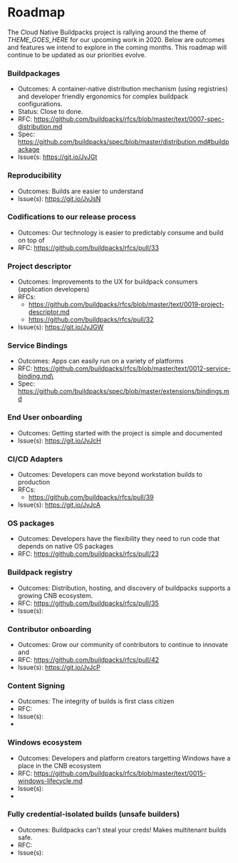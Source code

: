 # Roadmap
The Cloud Native Buildpacks project is rallying around the theme of _THEME_GOES_HERE_ for  our upcoming work in 2020. Below are outcomes and features we intend to explore in the coming months. This roadmap will continue to be updated as our priorities evolve.

### Buildpackages
- Outcomes: A container-native distribution mechanism (using registries) and developer friendly ergonomics for complex buildpack configurations.
- Status: Close to done.
- RFC: https://github.com/buildpacks/rfcs/blob/master/text/0007-spec-distribution.md
- Spec: https://github.com/buildpacks/spec/blob/master/distribution.md#buildpackage
- Issue(s: https://git.io/JvJGt

### Reproducibility
- Outcomes: Builds are easier to understand
- Issue(s): https://git.io/JvJsN

### Codifications to our release process
- Outcomes: Our technology is easier to predictably consume and build on top of
- RFC: https://github.com/buildpacks/rfcs/pull/33

### Project descriptor
- Outcomes: Improvements to the UX for buildpack consumers (application developers)
- RFCs:
    - https://github.com/buildpacks/rfcs/blob/master/text/0019-project-descriptor.md
    - https://github.com/buildpacks/rfcs/pull/32
- Issue(s): https://git.io/JvJGW

### Service Bindings
- Outcomes: Apps can easily run on a variety of platforms
- RFC: https://github.com/buildpacks/rfcs/blob/master/text/0012-service-binding.md\
- Spec: https://github.com/buildpacks/spec/blob/master/extensions/bindings.md

### End User onboarding
- Outcomes: Getting started with the project is simple and documented
- Issue(s): https://git.io/JvJcH

### CI/CD Adapters
- Outcomes: Developers can move beyond workstation builds to production
- RFCs:
    - https://github.com/buildpacks/rfcs/pull/39
- Issue(s): https://git.io/JvJcA

### OS packages
- Outcomes: Developers have the flexibility they need to run code that depends on native OS packages
- RFC: https://github.com/buildpacks/rfcs/pull/23

### Buildpack registry
- Outcomes: Distribution, hosting, and discovery of buildpacks supports a growing CNB ecosystem.
- RFC: https://github.com/buildpacks/rfcs/pull/35
- Issue(s):

### Contributor onboarding
- Outcomes: Grow our community of contributors to continue to innovate and
- RFC: https://github.com/buildpacks/rfcs/pull/42
- Issue(s): https://git.io/JvJcP

### Content Signing
- Outcomes: The integrity of builds is first class citizen
- RFC:
- Issue(s):
 -

### Windows ecosystem
- Outcomes: Developers and platform creators targetting Windows have a place in the CNB ecosystem
- RFC: https://github.com/buildpacks/rfcs/blob/master/text/0015-windows-lifecycle.md
- Issue(s):
 -

### Fully credential-isolated builds (unsafe builders)
- Outcomes: Buildpacks can't steal your creds! Makes multitenant builds safe.
- RFC:
- Issue(s):
